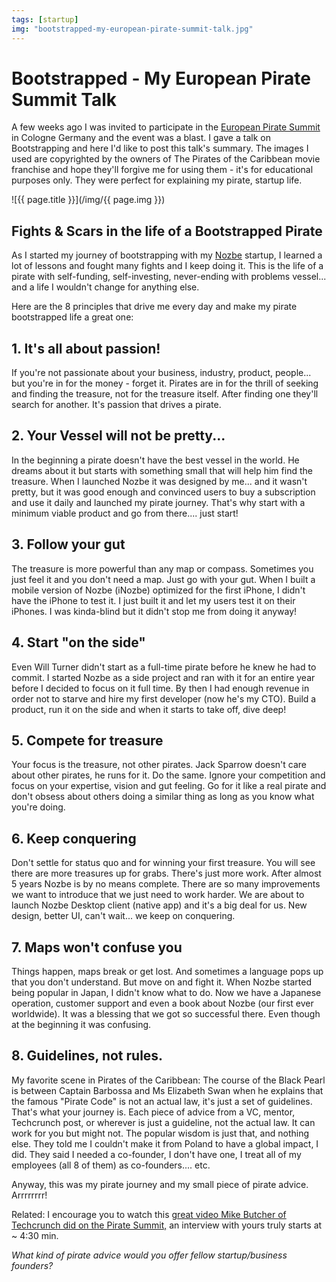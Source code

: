 ```yaml
---
tags: [startup]
img: "bootstrapped-my-european-pirate-summit-talk.jpg"
---
```


# Bootstrapped - My European Pirate Summit Talk


A few weeks ago I was invited to participate in the [European Pirate Summit](http://piratesummit.com/) in Cologne Germany and the event was a blast. I gave a talk on Bootstrapping and here I'd like to post this talk's summary. The images I used are copyrighted by the owners of The Pirates of the Caribbean movie franchise and hope they'll forgive me for using them - it's for educational purposes only. They were perfect for explaining my pirate, startup life.

<!--More-->

![{{ page.title }}](/img/{{ page.img }})

## Fights & Scars in the life of a Bootstrapped Pirate

As I started my journey of bootstrapping with my [Nozbe](http://www.nozbe.com/) startup, I learned a lot of lessons and fought many fights and I keep doing it. This is the life of a pirate with self-funding, self-investing, never-ending with problems vessel... and a life I wouldn't change for anything else.

Here are the 8 principles that drive me every day and make my pirate bootstrapped life a great one:

## 1. It's all about passion!

If you're not passionate about your business, industry, product, people... but you're in for the money - forget it. Pirates are in for the thrill of seeking and finding the treasure, not for the treasure itself. After finding one they'll search for another. It's passion that drives a pirate.

## 2. Your Vessel will not be pretty...

In the beginning a pirate doesn't have the best vessel in the world. He dreams about it but starts with something small that will help him find the treasure. When I launched Nozbe it was designed by me... and it wasn't pretty, but it was good enough and convinced users to buy a subscription and use it daily and launched my pirate journey. That's why start with a minimum viable product and go from there.... just start!

## 3. Follow your gut

The treasure is more powerful than any map or compass. Sometimes you just feel it and you don't need a map. Just go with your gut. When I built a mobile version of Nozbe (iNozbe) optimized for the first iPhone, I didn't have the iPhone to test it. I just built it and let my users test it on their iPhones. I was kinda-blind but it didn't stop me from doing it anyway!

## 4. Start "on the side"

Even Will Turner didn't start as a full-time pirate before he knew he had to commit. I started Nozbe as a side project and ran with it for an entire year before I decided to focus on it full time. By then I had enough revenue in order not to starve and hire my first developer (now he's my CTO). Build a product, run it on the side and when it starts to take off, dive deep!

## 5. Compete for treasure

Your focus is the treasure, not other pirates. Jack Sparrow doesn't care about other pirates, he runs for it. Do the same. Ignore your competition and focus on your expertise, vision and gut feeling. Go for it like a real pirate and don't obsess about others doing a similar thing as long as you know what you're doing.

## 6. Keep conquering

Don't settle for status quo and for winning your first treasure. You will see there are more treasures up for grabs. There's just more work. After almost 5 years Nozbe is by no means complete. There are so many improvements we want to introduce that we just need to work harder. We are about to launch Nozbe Desktop client (native app) and it's a big deal for us. New design, better UI, can't wait... we keep on conquering.

## 7. Maps won't confuse you

Things happen, maps break or get lost. And sometimes a language pops up that you don't understand. But move on and fight it. When Nozbe started being popular in Japan, I didn't know what to do. Now we have a Japanese operation, customer support and even a book about Nozbe (our first ever worldwide). It was a blessing that we got so successful there. Even though at the beginning it was confusing.

## 8. Guidelines, not rules.

My favorite scene in Pirates of the Caribbean: The course of the Black Pearl is between Captain Barbossa and Ms Elizabeth Swan when he explains that the famous "Pirate Code" is not an actual law, it's just a set of guidelines. That's what your journey is. Each piece of advice from a VC, mentor, Techcrunch post, or wherever is just a guideline, not the actual law. It can work for you but might not. The popular wisdom is just that, and nothing else. They told me I couldn't make it from Poland to have a global impact, I did. They said I needed a co-founder, I don't have one, I treat all of my employees (all 8 of them) as co-founders.... etc.

Anyway, this was my pirate journey and my small piece of pirate advice. Arrrrrrrr!

Related: I encourage you to watch this [great video Mike Butcher of Techcrunch did on the Pirate Summit,](http://eu.techcrunch.com/2011/10/01/european-pirates-declare-war-on-cloners-and-copycats-arrrr/) an interview with yours truly starts at ~ 4:30 min.

_What kind of pirate advice would you offer fellow startup/business founders?_  


  
  
  
 

  



[n]: https://michael.gratis/nozbe